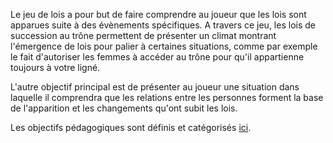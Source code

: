 Le jeu de lois a pour but de faire comprendre au joueur que les lois sont apparues suite à des évènements spécifiques. A travers ce jeu, les lois de succession au trône permettent de présenter un climat montrant l'émergence de lois pour palier à certaines situations, comme par exemple le fait d'autoriser les femmes à accéder au trône pour qu'il appartienne toujours à votre ligné.

L'autre objectif principal est de présenter au joueur une situation dans laquelle il comprendra que les relations entre les personnes forment la base de l'apparition et les changements qu'ont subit les lois.

Les objectifs pédagogiques sont définis et catégorisés [ici](./objectifs_pedagogiques.pdf).